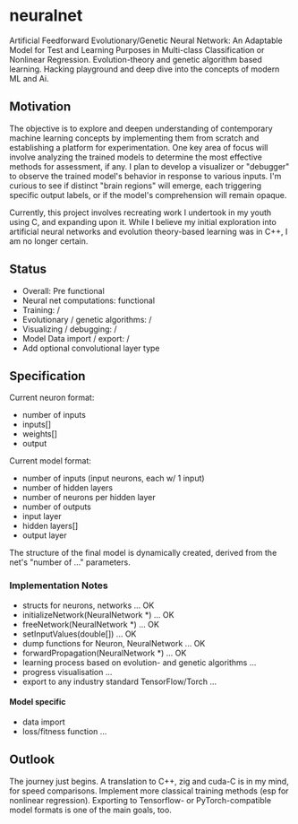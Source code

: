 # neuralnet

Artificial Feedforward Evolutionary/Genetic Neural Network: An Adaptable Model for Test and Learning Purposes in Multi-class Classification or Nonlinear Regression. Evolution-theory and genetic algorithm based learning. Hacking playground and deep dive into the concepts of modern ML and Ai.

## Motivation
The objective is to explore and deepen understanding of contemporary machine learning concepts by implementing them from scratch and establishing a platform for experimentation. One key area of focus will involve analyzing the trained models to determine the most effective methods for assessment, if any. I plan to develop a visualizer or "debugger" to observe the trained model's behavior in response to various inputs. I'm curious to see if distinct "brain regions" will emerge, each triggering specific output labels, or if the model's comprehension will remain opaque.

Currently, this project involves recreating work I undertook in my youth using C, and expanding upon it. While I believe my initial exploration into artificial neural networks and evolution theory-based learning was in C++, I am no longer certain. 

## Status
- Overall: Pre functional
- Neural net computations: functional
- Training: /
- Evolutionary / genetic algorithms: /
- Visualizing / debugging: /
- Model Data import / export: /
- Add optional convolutional layer type

## Specification
Current neuron format:
 - number of inputs
 - inputs[]
 - weights[]
 - output

Current model format:
 - number of inputs (input neurons, each w/ 1 input)
 - number of hidden layers
 - number of neurons per hidden layer
 - number of outputs
 - input layer
 - hidden layers[]
 - output layer

The structure of the final model is dynamically created, derived from the net's "number of ..." parameters.

### Implementation Notes
 - structs for neurons, networks ... OK
 - initializeNetwork(NeuralNetwork *) ... OK
 - freeNetwork(NeuralNetwork *) ... OK
 - setInputValues(double[]) ... OK
 - dump functions for Neuron, NeuralNetwork ... OK
 - forwardPropagation(NeuralNetwork *) ... OK
 - learning process based on evolution- and genetic algorithms ...
 - progress visualisation ...
 - export to any industry standard TensorFlow/Torch ...
   
#### Model specific
 - data import
 - loss/fitness function ...

## Outlook

The journey just begins. A translation to C++, zig and cuda-C is in my mind, for speed comparisons. Implement more classical training methods (esp for nonlinear regression). Exporting to Tensorflow- or PyTorch-compatible model formats is one of the main goals, too.
